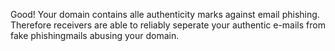 Good! Your domain contains alle authenticity marks against email phishing. Therefore receivers are able to reliably seperate your authentic e-mails from fake phishingmails abusing your domain.
